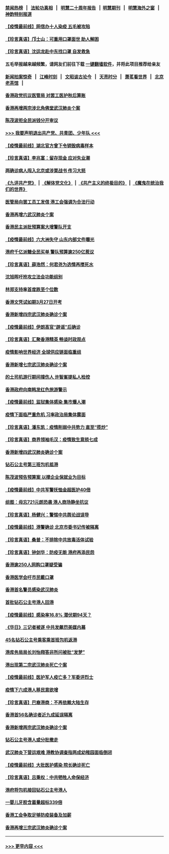 #### [禁闻热榜](热点新闻.md?=0)  &nbsp;&nbsp;|&nbsp;&nbsp; [法轮功真相](https://github.com/gfw-breaker/truth/blob/master/README.md?=0) &nbsp;&nbsp;|&nbsp;&nbsp; [明慧二十周年报告](https://github.com/gfw-breaker/mh-reports/blob/master/README.md?=0) &nbsp;&nbsp;|&nbsp;&nbsp;[明慧期刊](https://github.com/gfw-breaker/mh-qikan) &nbsp;&nbsp;|&nbsp;&nbsp; [明慧海外之窗](https://github.com/gfw-breaker/mh-news/blob/master/README.md?=0) &nbsp;&nbsp;|&nbsp;&nbsp; [神韵特别报道](https://github.com/gfw-breaker/mh-news/blob/master/shenyun.md?=0)
#### [【疫情最前线】网信办十人染疫 五毛被攻陷](../pages/nsc415/n11903757.md?t=03010902) 
#### [【珍言真语】邝士山：可重用口罩面世 助人解困](../pages/nsc415/n11903875.md?t=03010902) 
#### [【珍言真语】沈运龙赴中东找口罩 自发救急](../pages/nsc415/n11903291.md?t=03010902) 
#### 五毛举报越来越频繁，请网友们前往下载 [一键翻墙软件](https://github.com/gfw-breaker/ssr-accounts)，并将此项目推荐给亲友
#### [新闻拍案惊奇](https://github.com/gfw-breaker/banned-news/blob/master/pages/link4.md) &nbsp;&nbsp;|&nbsp;&nbsp; [江峰时刻](https://github.com/gfw-breaker/banned-news/blob/master/pages/link4.md) &nbsp;&nbsp;|&nbsp;&nbsp; [文昭谈古论今](https://github.com/gfw-breaker/banned-news/blob/master/pages/link4.md) &nbsp;&nbsp;|&nbsp;&nbsp; [天亮时分](https://github.com/gfw-breaker/banned-news/blob/master/pages/link4.md) &nbsp;&nbsp;|&nbsp;&nbsp; [萧茗看世界](https://github.com/gfw-breaker/banned-news/blob/master/pages/link4.md) &nbsp;&nbsp;|&nbsp;&nbsp; [北京老茶馆](https://github.com/gfw-breaker/banned-news/blob/master/pages/link4.md) &nbsp;&nbsp;|&nbsp;&nbsp; 
#### [香港政党抗议医管局 对罢工医护秋后算账](../pages/nsc415/n11901746.md?t=03010902) 
#### [香港再增两宗涉北角佛堂武汉肺炎个案](../pages/nsc415/n11901737.md?t=03010902) 
#### [陈茂波拒全民派钱分开审议](../pages/nsc415/n11901672.md?t=03010902) 
#### [>>> 我要声明退出共产党、共青团、少年队 <<<](https://github.com/begood0513/goodnews/blob/master/quit/letter.md) 
#### [【疫情最前线】湖北官方曾下令销毁病毒样本](../pages/nsc415/n11901518.md?t=03010902) 
#### [【珍言真语】李兆富：留存现金 应对失业潮](../pages/nsc415/n11901448.md?t=03010902) 
#### [两确诊病人闯入北京或涉栗战书 传习大怒](../pages/nsc415/n11901180.md?t=03010902) 
#### [《九评共产党》](https://github.com/begood0513/9ping.md/blob/master/README.md) &nbsp;|&nbsp; [《解体党文化》](../../../../jtdwh.md/blob/master/README.md)  &nbsp;|&nbsp; [《共产主义的终极目的》](../../../../gczydzjmd.md/blob/master/README.md) &nbsp;|&nbsp; [《魔鬼在统治我们的世界》](../../../../mgztzwmdsj.md/blob/master/README.md) 
#### [医管局向罢工员工发信 港工会强调为合法行动](../pages/nsc415/n11898870.md?t=03010902) 
#### [香港再增六武汉肺炎个案](../pages/nsc415/n11898843.md?t=03010902) 
#### [香港民主派批预算案大增警队开支](../pages/nsc415/n11898813.md?t=03010902) 
#### [【疫情最前线】六大洲失守 山东内部文件曝光](../pages/nsc415/n11898455.md?t=03010902) 
#### [港府千亿派糖全民买单 警队预算逾250亿惹议](../pages/nsc415/n11898608.md?t=03010902) 
#### [【珍言真语】薛浩然：何君尧为选情再搅死水](../pages/nsc415/n11898269.md?t=03010902) 
#### [沈旭晖吁抢攻立法会功能组别](../pages/nsc415/n11896084.md?t=03010902) 
#### [林郑支持率首度跌至个位数](../pages/nsc415/n11896058.md?t=03010902) 
#### [香港文凭试如期3月27日开考](../pages/nsc415/n11896055.md?t=03010902) 
#### [香港新增四宗武汉肺炎确诊个案](../pages/nsc415/n11896040.md?t=03010902) 
#### [【疫情最前线】伊朗高官“辟谣”后确诊](../pages/nsc415/n11895902.md?t=03010902) 
#### [【珍言真语】汇聚香港精英 畅谈时政观点](../pages/nsc415/n11895733.md?t=03010902) 
#### [疫情影响世界经济 全球供应链面临重组](../pages/nsc415/n11895634.md?t=03010902) 
#### [香港新增七宗武汉肺炎确诊个案](../pages/nsc415/n11893498.md?t=03010902) 
#### [的士司机游行期间撞伤人 许智峯提私人检控](../pages/nsc415/n11893483.md?t=03010902) 
#### [香港政府向南韩发红色旅游警示](../pages/nsc415/n11893398.md?t=03010902) 
#### [【疫情最前线】监狱集体感染 集市爆人潮](../pages/nsc415/n11893181.md?t=03010902) 
#### [疫情下面临严重危机  习率政治局集体露面](../pages/nsc415/n11893305.md?t=03010902) 
#### [【珍言真语】潘东凯：疫情削弱中共势力 直至“揽炒”](../pages/nsc415/n11892866.md?t=03010902) 
#### [【珍言真语】商界领袖毛汉：疫情致生意损七成](../pages/nsc415/n11890348.md?t=03010902) 
#### [香港新增四武汉肺炎确诊个案](../pages/nsc415/n11890610.md?t=03010902) 
#### [钻石公主号第三班包机抵港](../pages/nsc415/n11890645.md?t=03010902) 
#### [陈茂波预告预算案 以撑企业保就业为目标](../pages/nsc415/n11890574.md?t=03010902) 
#### [【疫情最前线】中共军警抚恤金超医护40倍](../pages/nsc415/n11890458.md?t=03010902) 
#### [组图：毋忘721元朗恐袭 港人商场静坐抗议](../pages/nsc415/n11876882.md?t=03010902) 
#### [【珍言真语】杨健兴：警惕中共舆论战误导](../pages/nsc415/n11888131.md?t=03010902) 
#### [【疫情最前线】港警确诊 北京市委书记传被隔离](../pages/nsc415/n11886872.md?t=03010902) 
#### [【珍言真语】桑普：不排除中共放毒活体试验](../pages/nsc415/n11886832.md?t=03010902) 
#### [【珍言真语】钟剑华：防疫无能 港府再添民怨](../pages/nsc415/n11884504.md?t=03010902) 
#### [香港逾250人网购口罩疑受骗](../pages/nsc415/n11884388.md?t=03010902) 
#### [香港医学会吁市民戴口罩](../pages/nsc415/n11884367.md?t=03010902) 
#### [香港首名警员感染武汉肺炎](../pages/nsc415/n11884357.md?t=03010902) 
#### [首批钻石公主号港人回港](../pages/nsc415/n11884333.md?t=03010902) 
#### [【疫情最前线】感染率16.8% 潜伏期94天？](../pages/nsc415/n11884256.md?t=03010902) 
#### [《华日》三记者被逐 中共发飙罚美媒内幕](../pages/nsc415/n11884184.md?t=03010902) 
#### [45名钻石公主号乘客乘首班包机返港](../pages/nsc415/n11881770.md?t=03010902) 
#### [港库务局局长刘怡翔答非所问被批“发梦”](../pages/nsc415/n11881752.md?t=03010902) 
#### [港出现第二宗武汉肺炎死亡个案](../pages/nsc415/n11881736.md?t=03010902) 
#### [【疫情最前线】医护军人疫亡多？军委评烈士](../pages/nsc415/n11881655.md?t=03010902) 
#### [疫情下六成港人移民意欲增](../pages/nsc415/n11881699.md?t=03010902) 
#### [【珍言真语】巴裔港商：不再依赖大陆生存](../pages/nsc415/n11881126.md?t=03010902) 
#### [香港首56名确诊者近九成延误隔离](../pages/nsc415/n11879079.md?t=03010902) 
#### [香港新增两宗武汉肺炎确诊个案](../pages/nsc415/n11879064.md?t=03010902) 
#### [钻石公主号港人或分批撤走](../pages/nsc415/n11879029.md?t=03010902) 
#### [武汉肺炎下营运艰难 港教协调查指两成幼稚园面临倒闭](../pages/nsc415/n11878989.md?t=03010902) 
#### [【疫情最前线】大批医护感染 院长确诊死亡](../pages/nsc415/n11878595.md?t=03010902) 
#### [【珍言真语】吕秉权：中共牺牲人命保经济](../pages/nsc415/n11878390.md?t=03010902) 
#### [港府将包机接回钻石公主号港人](../pages/nsc415/n11876352.md?t=03010902) 
#### [一婴儿牙胶含菌量超标339倍](../pages/nsc415/n11876336.md?t=03010902) 
#### [香港工会争取足够防疫装备及加薪](../pages/nsc415/n11876313.md?t=03010902) 
#### [香港再增三宗武汉肺炎确诊个案](../pages/nsc415/n11876297.md?t=03010902) 

----
#### [ >>> 更早内容 <<< ](../indexes/nsc415-earlier.md)
